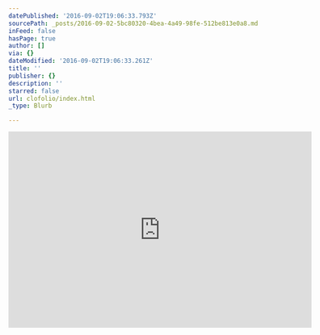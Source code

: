 ```yaml
---
datePublished: '2016-09-02T19:06:33.793Z'
sourcePath: _posts/2016-09-02-5bc80320-4bea-4a49-98fe-512be813e0a8.md
inFeed: false
hasPage: true
author: []
via: {}
dateModified: '2016-09-02T19:06:33.261Z'
title: ''
publisher: {}
description: ''
starred: false
url: clofolio/index.html
_type: Blurb

---
```

<iframe src="http://cdn.embedly.com/widgets/media.html?src=https%3A%2F%2Fstatic.issuu.com%2Fwebembed%2Fviewers%2Fstyle1%2Fv2%2FIssuuReader.swf&amp;fv=mode%3Dmini%26documentId%3D130416154827-6343bbbcb1444e4e826c76ce8e5dec0c&amp;url=https%3A%2F%2Fissuu.com%2Fchrisoladapo%2Fdocs%2Fclofolio&amp;image=https%3A%2F%2Fimage.issuu.com%2F130416154827-6343bbbcb1444e4e826c76ce8e5dec0c%2Fjpg%2Fpage_1.jpg&amp;key=b7d04c9b404c499eba89ee7072e1c4f7&amp;type=application%2Fx-shockwave-flash&amp;schema=issuu" width="600" height="389" scrolling="no" frameborder="0" allowfullscreen="" style=""></iframe>